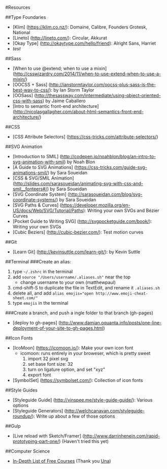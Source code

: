 #Resources

##Type Foundaries
* [Klim] (https://klim.co.nz/): Domaine, Calibre, Founders Grotesk, National
* [Lineto] (http://lineto.com/): Circular, Akkurat
* [Okay Type] (http://okaytype.com/hello/friend): Alright Sans, Harriet
* *test*

##Sass
* [When to use @extend; when to use a mixin] (http://csswizardry.com/2014/11/when-to-use-extend-when-to-use-a-mixin/)
* [OOCSS + Sass] (http://ianstormtaylor.com/oocss-plus-sass-is-the-best-way-to-css/): by Ian Storm Taylor
* [OOSass] (http://thesassway.com/intermediate/using-object-oriented-css-with-sass) by Jaime Caballero
* [Intro to semantic front-end architecture] (http://nicolasgallagher.com/about-html-semantics-front-end-architecture/)

##CSS
* [CSS Attribute Selectors] (https://css-tricks.com/attribute-selectors/)

##SVG Animation
* [Introduction to SMIL] (http://codepen.io/noahblon/blog/an-intro-to-svg-animation-with-smil) by Noah Blon
* [A Guide to SVG Animations] (https://css-tricks.com/guide-svg-animations-smil/) by Sara Soueidan
* [CSS & SVG/SMIL Animation] (http://slides.com/sarasoueidan/animating-svg-with-css-and-smil__fonteers#/) by Sara Soueidan
* [SVG Coordinate System] (http://sarasoueidan.com/blog/svg-coordinate-systems/) by Sara Soueidan
* [SVG Paths & Curves] (https://developer.mozilla.org/en-US/docs/Web/SVG/Tutorial/Paths): Writing your own SVGs and Bézier Curves
* [Pocket Guide to Writing SVG] (http://svgpocketguide.com/book/): Writing your own SVGs
* [Cubic Beziers] (http://cubic-bezier.com/): Test motion curves

##Git
* [Learn Git] (http://kevinsuttle.com/learn-git/): by Kevin Suttle

##Terminal
###Create an alias:

1. type `~/.zshrc` in the terminal
2. add `source "/Users/username/.aliases.sh"` near the top
	* change username to your own (matthewpaul)
3. cmd-shift-S to duplicate the file in TextEdit, and rename it `.aliases.sh`
4. delete all, and add `alias emojis="open http://www.emoji-cheat-sheet.com/"`
5. type `emojis` in the terminal 

###Create a branch, and push a ingle folder to that branch (gh-pages)
* [deploy to gh-pages] (http://www.damian.oquanta.info/posts/one-line-deployment-of-your-site-to-gh-pages.html)

##Icon Fonts
* [IcoMoon] (https://icomoon.io/): Make your own icon font
	*  icomoon: runs entirely in your broweser, which is pretty sweet
		1. import 32 pixel svg
		2. set base font size: 32
		3. turn on ligature option, and set "xyz"
		4. export font
* [SymbolSet] (https://symbolset.com/): Collection of icon fonts

##Style Guides
* [Styleguide Guide] (http://vinspee.me/style-guide-guide/): Various options
* [Styleguide Generators] (http://welchcanavan.com/styleguide-roundup/): Write up about a few of those options

##Gulp
* [Live reload with Sketch/Framer] (http://www.darrinhenein.com/rapid-prototyping-part-one/) (Haven't tried this yet)

##Computer Science
* [In-Depth List of Free Courses](https://docs.google.com/spreadsheets/d/1_kdHrT8izbROJNaxGflpcZm2ivsjRGF8j1hMzl3b8O0/htmlview) (Thank you [Una](https://github.com/una))